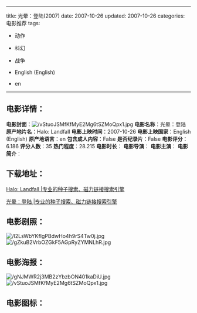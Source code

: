 
---
title: 光晕：登陆(2007)
date: 2007-10-26
updated: 2007-10-26
categories: 电影推荐
tags:
- 动作
- 科幻
- 战争

- English (English)
- en
---


> 

## **电影详情**：

**电影封面**：<img src="https://image.tmdb.org/t/p/w200/vStuoJSMfKfMyE2Mg6tSZMoQpx1.jpg" alt="/vStuoJSMfKfMyE2Mg6tSZMoQpx1.jpg" title="/vStuoJSMfKfMyE2Mg6tSZMoQpx1.jpg">
**电影名称**：光晕：登陆
**原产地片名**：Halo: Landfall
**电影上映时间**：2007-10-26
**电影上映国家**：English (English)
**原产地语言**：en
**包含成人内容**：False
**是否纪录片**：False
**电影评分**：6.186
**评分人数**：35
**热门程度**：28.215
**电影时长**：
**电影导演**：
**电影主演**：
**电影简介**：

## **下载地址**：
[Halo: Landfall |专业的种子搜索、磁力链接搜索引擎](https://movie.amd794.com:2083/?search=Halo%3A%20Landfall&ordering=&mode=match_phrase&page_size=10&page=1)

[光晕：登陆 |专业的种子搜索、磁力链接搜索引擎](https://movie.amd794.com:2083/?search=%E5%85%89%E6%99%95%EF%BC%9A%E7%99%BB%E9%99%86&ordering=&mode=match_phrase&page_size=10&page=1)
 

## **电影剧照**：
<img src="https://image.tmdb.org/t/p/original/l2LsWbYKfIgPBdwHo4h9rS4Tw0j.jpg" alt="/l2LsWbYKfIgPBdwHo4h9rS4Tw0j.jpg" title="/l2LsWbYKfIgPBdwHo4h9rS4Tw0j.jpg"><img src="https://image.tmdb.org/t/p/original/gZkuB2VrbOZGkF5AGpRyZYMNLhR.jpg" alt="/gZkuB2VrbOZGkF5AGpRyZYMNLhR.jpg" title="/gZkuB2VrbOZGkF5AGpRyZYMNLhR.jpg">

## **电影海报**：
<img src="https://image.tmdb.org/t/p/original/gNJMWR2j3MB2zYbzbON401kaDiU.jpg" alt="/gNJMWR2j3MB2zYbzbON401kaDiU.jpg" title="/gNJMWR2j3MB2zYbzbON401kaDiU.jpg"><img src="https://image.tmdb.org/t/p/original/vStuoJSMfKfMyE2Mg6tSZMoQpx1.jpg" alt="/vStuoJSMfKfMyE2Mg6tSZMoQpx1.jpg" title="/vStuoJSMfKfMyE2Mg6tSZMoQpx1.jpg">

## **电影图标**：

